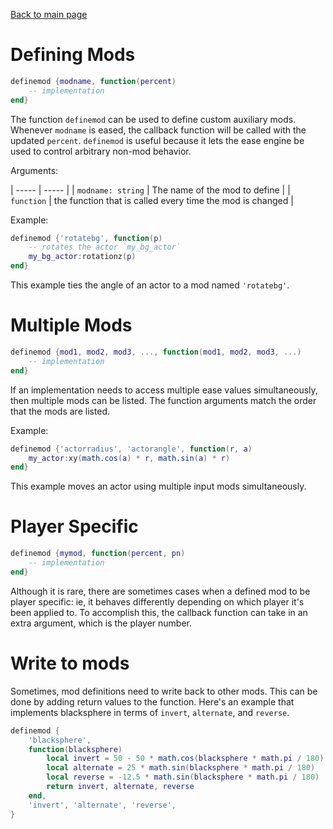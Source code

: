 <html><html><head><title>Define Mods | The Mirin Template</title></head></html></html>

[Back to main page](..)
# Defining Mods
```lua
definemod {modname, function(percent)
    -- implementation
end}
```
The function `definemod` can be used to define custom auxiliary mods. Whenever `modname` is eased, the callback function will be called with the updated `percent`. `definemod` is useful because it lets the ease engine be used to control arbitrary non-mod behavior.

Arguments:

| ----- | ----- |
| `modname: string` | The name of the mod to define |
| `function` | the function that is called every time the mod is changed |

Example:
```lua
definemod {'rotatebg', function(p)
    -- rotates the actor `my_bg_actor`
    my_bg_actor:rotationz(p)
end}
```
This example ties the angle of an actor to a mod named `'rotatebg'`. 

# Multiple Mods
```lua
definemod {mod1, mod2, mod3, ..., function(mod1, mod2, mod3, ...)
    -- implementation
end}
```
If an implementation needs to access multiple ease values simultaneously, then multiple mods can be listed. The function arguments match the order that the mods are listed.

Example:
```lua
definemod {'actorradius', 'actorangle', function(r, a)
    my_actor:xy(math.cos(a) * r, math.sin(a) * r)
end}
```
This example moves an actor using multiple input mods simultaneously.

# Player Specific
```lua
definemod {mymod, function(percent, pn)
    -- implementation
end}
```
Although it is rare, there are sometimes cases when a defined mod to be player specific: ie, it behaves differently depending on which player it's been applied to. To accomplish this, the callback function can take in an extra argument, which is the player number.

# Write to mods
Sometimes, mod definitions need to write back to other mods. This can be done by adding return values to the function. Here's an example that implements blacksphere in terms of `invert`, `alternate`, and `reverse`.
```lua
definemod {
    'blacksphere',
    function(blacksphere)
        local invert = 50 - 50 * math.cos(blacksphere * math.pi / 180)
        local alternate = 25 * math.sin(blacksphere * math.pi / 180)
        local reverse = -12.5 * math.sin(blacksphere * math.pi / 180)
        return invert, alternate, reverse
    end,
    'invert', 'alternate', 'reverse',
}
```
